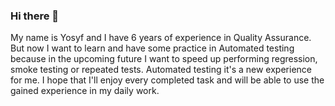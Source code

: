 ### Hi there 👋

My name is Yosyf and I have 6 years of experience in Quality Assurance. But now I want to learn and have some practice in Automated testing because in the upcoming future I want to speed up performing regression, smoke testing or repeated tests. Automated testing it's a new experience for me. I hope that I'll enjoy every completed task and will be able to use the gained experience in my daily work.
